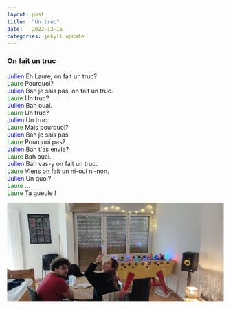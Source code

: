 ```yaml
---
layout: post
title:  "Un truc"
date:   2022-12-15
categories: jekyll update
---
```

### On fait un truc  

<span style="color:blue">Julien</span> Eh Laure, on fait un truc?  
<span style="color:green">Laure</span> Pourquoi?  
<span style="color:blue">Julien</span> Bah je sais pas, on fait un truc.  
<span style="color:green">Laure</span> Un truc?  
<span style="color:blue">Julien</span> Bah ouai.  
<span style="color:green">Laure</span> Un truc?  
<span style="color:blue">Julien</span> Un truc.  
<span style="color:green">Laure</span> Mais pourquoi?  
<span style="color:blue">Julien</span> Bah je sais pas.  
<span style="color:green">Laure</span> Pourquoi pas?  
<span style="color:blue">Julien</span> Bah t'as envie?  
<span style="color:green">Laure</span> Bah ouai.  
<span style="color:blue">Julien</span> Bah vas-y on fait un truc.  
<span style="color:green">Laure</span> Viens on fait un ni-oui ni-non.  
<span style="color:blue">Julien</span> Un quoi?  
<span style="color:green">Laure</span> ...  
<span style="color:green">Laure</span> Ta gueule !  


<img src="/images/2.jpg" alt="">
